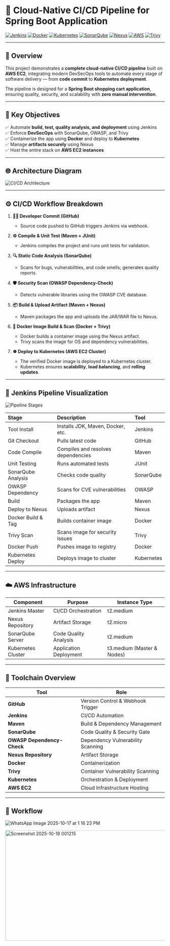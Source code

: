 # 🚀 Cloud-Native CI/CD Pipeline for Spring Boot Application  
[![Jenkins](https://img.shields.io/badge/Jenkins-Automation-blue?logo=jenkins)](https://www.jenkins.io/)
[![Docker](https://img.shields.io/badge/Docker-Containerization-blue?logo=docker)](https://www.docker.com/)
[![Kubernetes](https://img.shields.io/badge/Kubernetes-Orchestration-blue?logo=kubernetes)](https://kubernetes.io/)
[![SonarQube](https://img.shields.io/badge/SonarQube-Code_Quality-blue?logo=sonarqube)](https://www.sonarqube.org/)
[![Nexus](https://img.shields.io/badge/Nexus-Artifact_Repository-blue?logo=sonatype)](https://www.sonatype.com/)
[![AWS](https://img.shields.io/badge/AWS-EC2_Hosted-orange?logo=amazonaws)](https://aws.amazon.com/)
[![Trivy](https://img.shields.io/badge/Trivy-Security_Scan-green?logo=aqua)](https://aquasecurity.github.io/trivy/)

---

## 📘 Overview  

This project demonstrates a **complete cloud-native CI/CD pipeline** built on **AWS EC2**, integrating modern DevSecOps tools to automate every stage of software delivery — from **code commit** to **Kubernetes deployment**.  

The pipeline is designed for a **Spring Boot shopping cart application**, ensuring quality, security, and scalability with **zero manual intervention**.

---

## 🧩 Key Objectives  

✅ Automate **build, test, quality analysis, and deployment** using Jenkins  
✅ Enforce **DevSecOps** with SonarQube, OWASP, and Trivy  
✅ Containerize the app using **Docker** and deploy to **Kubernetes**  
✅ Manage **artifacts securely** using Nexus  
✅ Host the entire stack on **AWS EC2 instances**

---

## 🌐 Architecture Diagram  

![CI/CD Architecture](./WhatsApp%20Image%202025-10-17%20at%201.16.23%20PM.jpeg)

---

## ⚙️ CI/CD Workflow Breakdown  

1. **👨‍💻 Developer Commit (GitHub)**  
   - Source code pushed to GitHub triggers Jenkins via webhook.  

2. **⚙️ Compile & Unit Test (Maven + JUnit)**  
   - Jenkins compiles the project and runs unit tests for validation.  

3. **🔍 Static Code Analysis (SonarQube)**  
   - Scans for bugs, vulnerabilities, and code smells; generates quality reports.  

4. **🛡️ Security Scan (OWASP Dependency-Check)**  
   - Detects vulnerable libraries using the OWASP CVE database.  

5. **📦 Build & Upload Artifact (Maven + Nexus)**  
   - Maven packages the app and uploads the JAR/WAR file to Nexus.  

6. **🐳 Docker Image Build & Scan (Docker + Trivy)**  
   - Docker builds a container image using the Nexus artifact.  
   - Trivy scans the image for OS and dependency vulnerabilities.  

7. **☸️ Deploy to Kubernetes (AWS EC2 Cluster)**  
   - The verified Docker image is deployed to a Kubernetes cluster.  
   - Kubernetes ensures **scalability**, **load balancing**, and **rolling updates**.  

---

## 🧱 Jenkins Pipeline Visualization  

![Pipeline Stages](./Screenshot%202025-10-18%20001215.png)

| Stage | Description | Tool |
|:------|:-------------|:-----|
| Tool Install | Installs JDK, Maven, Docker, etc. | Jenkins |
| Git Checkout | Pulls latest code | GitHub |
| Code Compile | Compiles and resolves dependencies | Maven |
| Unit Testing | Runs automated tests | JUnit |
| SonarQube Analysis | Checks code quality | SonarQube |
| OWASP Dependency | Scans for CVE vulnerabilities | OWASP |
| Build | Packages the app | Maven |
| Deploy to Nexus | Uploads artifact | Nexus |
| Docker Build & Tag | Builds container image | Docker |
| Trivy Scan | Scans image for security issues | Trivy |
| Docker Push | Pushes image to registry | Docker |
| Kubernetes Deploy | Deploys image to cluster | Kubernetes |

---

## ☁️ AWS Infrastructure  

| Component | Purpose | Instance Type |
|------------|----------|----------------|
| Jenkins Master | CI/CD Orchestration | t2.medium |
| Nexus Repository | Artifact Storage | t2.micro |
| SonarQube Server | Code Quality Analysis | t2.medium |
| Kubernetes Cluster | Application Deployment | t3.medium (Master & Nodes) |

---

## 🧰 Toolchain Overview  

| Tool | Role | 
|------|------|
| **GitHub** | Version Control & Webhook Trigger |
| **Jenkins** | CI/CD Automation |
| **Maven** | Build & Dependency Management |
| **SonarQube** | Code Quality & Security Gate |
| **OWASP Dependency-Check** | Dependency Vulnerability Scanning |
| **Nexus Repository** | Artifact Storage |
| **Docker** | Containerization |
| **Trivy** | Container Vulnerability Scanning |
| **Kubernetes** | Orchestration & Deployment |
| **AWS EC2** | Cloud Infrastructure Hosting |

---
## 🧰 Workflow



![WhatsApp Image 2025-10-17 at 1 16 23 PM](https://github.com/user-attachments/assets/fced888d-912c-48f5-ad51-9b1aa5e25b47)




 <img width="1305" height="348" alt="Screenshot 2025-10-18 001215" src="https://github.com/user-attachments/assets/10b547cb-3155-44f9-b8ea-f79169f135d1" />






 

